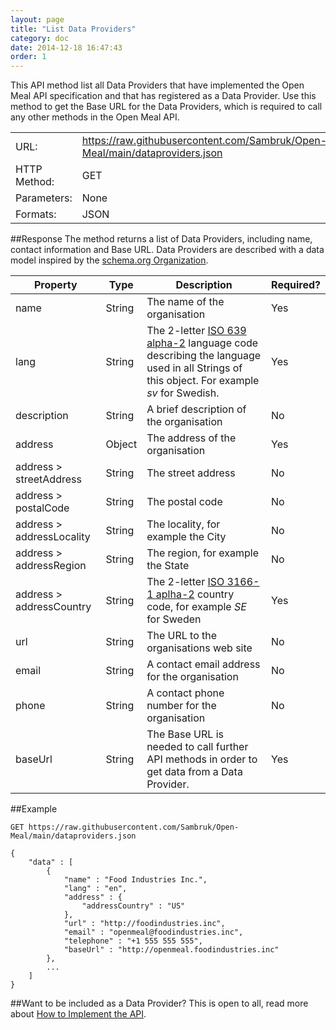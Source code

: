 ```yaml
---
layout: page
title: "List Data Providers"
category: doc
date: 2014-12-18 16:47:43
order: 1
---
```


This API method list all Data Providers that have implemented the Open Meal API specification and that has registered as a Data Provider. Use this method to get the Base URL for the Data Providers, which is required to call any other methods in the Open Meal API.

<table>
	<tr>
		<td>URL: </td>
		<td><a href="https://raw.githubusercontent.com/Sambruk/Open-Meal/main/dataproviders.json">https://raw.githubusercontent.com/Sambruk/Open-Meal/main/dataproviders.json</a></td>
	</tr>
	<tr>
		<td>HTTP Method: </td>
		<td>GET</td>
	</tr>
	<tr>
		<td>Parameters: </td>
		<td>None</td>
	</tr>
	<tr>
		<td>Formats: </td>
		<td>JSON</td>
	</tr>
</table>

##Response
The method returns a list of Data Providers, including name, contact information and Base URL. Data Providers are described with a data model inspired by the [schema.org Organization](http://schema.org/Organization).

| Property                  | Type   | Description                                                                                                                                                                    | Required? |
| ------------------------- | ------ | ------------------------------------------------------------------------------------------------------------------------------------------------------------------------------ | --------- |
| name                      | String | The name of the organisation                                                                                                                                                   | Yes       |
| lang                      | String | The 2-letter [ISO 639 alpha-2](http://en.wikipedia.org/wiki/ISO_639-1) language code describing the language used in all Strings of this object. For example _sv_ for Swedish. | Yes       |
| description               | String | A brief description of the organisation                                                                                                                                        | No        |
| address                   | Object | The address of the organisation                                                                                                                                                | Yes       |
| address > streetAddress   | String | The street address                                                                                                                                                             | No        |
| address > postalCode      | String | The postal code                                                                                                                                                                | No        |
| address > addressLocality | String | The locality, for example the City                                                                                                                                             | No        |
| address > addressRegion   | String | The region, for example the State                                                                                                                                              | No        |
| address > addressCountry  | String | The 2-letter [ISO 3166-1 aplha-2](http://en.wikipedia.org/wiki/ISO_3166-1) country code, for example _SE_ for Sweden                                                           | Yes       |
| url                       | String | The URL to the organisations web site                                                                                                                                          | No        |
| email                     | String | A contact email address for the organisation                                                                                                                                   | No        |
| phone                     | String | A contact phone number for the organisation                                                                                                                                    | No        |
| baseUrl                   | String | The Base URL is needed to call further API methods in order to get data from a Data Provider.                                                                                  | Yes       |

##Example

    GET https://raw.githubusercontent.com/Sambruk/Open-Meal/main/dataproviders.json

    {
        "data" : [
        	{
    			"name" : "Food Industries Inc.",
    			"lang" : "en",
    			"address" : {
    				"addressCountry" : "US"
    			},
    			"url" : "http://foodindustries.inc",
    			"email" : "openmeal@foodindustries.inc",
    			"telephone" : "+1 555 555 555",
    			"baseUrl" : "http://openmeal.foodindustries.inc"
    		},
    		...
        ]
    }

##Want to be included as a Data Provider?
This is open to all, read more about [How to Implement the API]().
